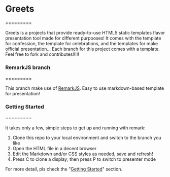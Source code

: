 # Greets

=========

Greets is a projects that provide ready-to-use HTML5 static templates flavor presentation tool made for different purpooses! It comes with the template for confession, the template for celebrations, and the templates for make official presentation... Each branch for this project comes with a template. Feel free to fork and contributes!!!!!

### RemarkJS branch

=========

This branch make use of [RemarkJS](https://github.com/gnab/remark). Easy to use markdown-based template for presentation! 

### Getting Started

=========

It takes only a few, simple steps to get up and running with remark:

1. Clone this repo to your local environment and switch to the branch you like
2. Open the HTML file in a decent browser
3. Edit the Markdown and/or CSS styles as needed, save and refresh!
4. Press C to clone a display; then press P to switch to presenter mode

For more detail, pls check the "[Getting Started](https://github.com/gnab/remark#getting-started)" section.

